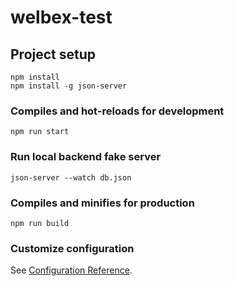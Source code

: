 # welbex-test

## Project setup
```
npm install
npm install -g json-server
```

### Compiles and hot-reloads for development
```
npm run start
```

### Run local backend fake server
```
json-server --watch db.json
```

### Compiles and minifies for production
```
npm run build
```

### Customize configuration
See [Configuration Reference](https://cli.vuejs.org/config/).
